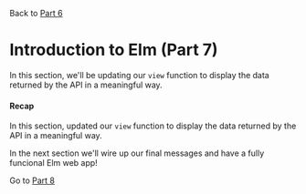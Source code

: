 
Back to [Part 6](../part6/README.md)

# Introduction to Elm (Part 7)

In this section, we'll be updating our `view` function to display the data returned by the API in a meaningful
way. 



#### Recap

In this section, updated our `view` function to display the data returned by the API in a meaningful
way. 

In the next section we'll wire up our final messages and have a fully funcional Elm web app!

Go to [Part 8](../part8/README.md)